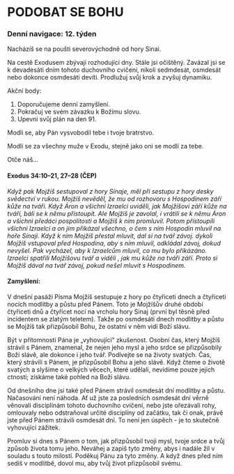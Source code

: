 # PODOBAT SE BOHU

### Denní navigace: 12. týden

Nacházíš se na poušti severovýchodně od hory Sinai.

Na cestě Exodusem zbývají rozhodující dny. Stále jsi očištěný. Zavázal jsi se k devadesáti dním tohoto duchovního cvičení, nikoli sedmdesát, osmdesát nebo dokonce osmdesáti devíti. Prodlužuj svůj krok a zvyšuj dynamiku.

Akční body:
1. Doporučujeme denní zamyšlení.
2. Pokračuj ve svém závazku k Božímu slovu.
3. Upevni svůj plán na den 91.

Modli se, aby Pán vysvobodil tebe i tvoje bratrstvo.

Modli se za všechny muže v Exodu, stejně jako oni se modlí za tebe.

Otče náš...

#### Exodus 34:10–21, 27–28 (ČEP)
*Když pak Mojžíš sestupoval z hory Sínaje, měl při sestupu z hory desky svědectví v rukou. Mojžíš nevěděl, že mu od rozhovoru s Hospodinem září kůže na tváři. Když Áron a všichni Izraelci uviděli, jak Mojžíšovi září kůže na tváři, báli se k němu přistoupit. Ale Mojžíš je zavolal, i vrátili se k němu Áron a všichni předáci pospolitosti a Mojžíš k nim promluvil. Potom přistoupili všichni Izraelci a on jim přikázal všechno, o čem s ním Hospodin mluvil na hoře Sínaji. Když k nim Mojžíš přestal mluvit, dal si na tvář závoj. dykoli Mojžíš vstupoval před Hospodina, aby s ním mluvil, odkládal závoj, dokud nevyšel. Pak vycházel, aby k Izraelcům mluvil, co mu bylo přikázáno. Izraelci spatřili Mojžíšovu tvář a viděli , jak mu kůže na tváři září. Proto si Mojžíš dával na tvář závoj, pokud nešel mluvit s Hospodinem.*

#### Zamyšlení:
V dnešní pasáži Písma Mojžíš sestupuje z hory po čtyřiceti dnech a čtyřiceti nocích modlitby a půstu před Pánem. Toto je Mojžíšův druhé období čtyřiceti dnů a čtyřicet nocí na vrcholu hory Sinaj (první byl těsně před incidentem se zlatým teletem). Takže po osmdesáti dnech modlitby a půstu se Mojžíš tak přizpůsobil Bohu, že ostatní v něm vidí Boží slávu.

Být v přítomnosti Pána je „vyhovující“ zkušenost. Osobní čas, který Mojžíš strávil s Pánem, znamenal, že nejen jeho mysl a jeho srdce se přizpůsobily Boží slávě, ale dokonce i jeho tvář. Podívejte se na životy svatých. Čas, který strávili s Pánem, je přizpůsobil Bohu a jeho slávě. Když čteme o životě svatých a slyšíme o velkých věcech, které udělali, nevidíme pouze jejich ctnosti; získáme také pohled na Boží slávu.

Od dnešního dne jsi také před Pánem strávil osmdesát dní modlitby a půstu. Načasování není náhoda. Ať už jste za posledních osmdesát dní věrně věnovali disciplínám tohoto duchovního cvičení, nebo jste ořezávali rohy, omlouvaly nebo odstraňoval určité disciplíny od začátku, tak či onak, právě jste před Pánem strávili osmdesát dní. To není jen úspěch - je to skutečně vyhovující zážitek.

Promluv si dnes s Pánem o tom, jak přizpůsobil tvoji mysl, tvoje srdce a tvůj způsob života tomu jeho. Neváhej a zapiš tyto změny, abys i nadále žil v souladu s touto milostí. Poděkuj Pánu za tyto změny. A když dnes před ním sedíš v modlitbě, dovol mu, aby tvůj život přizpůsobil svému.
